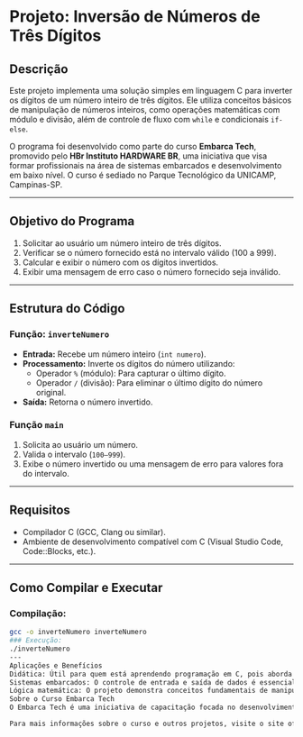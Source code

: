 # Projeto: Inversão de Números de Três Dígitos

## Descrição
Este projeto implementa uma solução simples em linguagem C para inverter os dígitos de um número inteiro de três dígitos. Ele utiliza conceitos básicos de manipulação de números inteiros, como operações matemáticas com módulo e divisão, além de controle de fluxo com `while` e condicionais `if-else`.

O programa foi desenvolvido como parte do curso **Embarca Tech**, promovido pelo **HBr Instituto HARDWARE BR**, uma iniciativa que visa formar profissionais na área de sistemas embarcados e desenvolvimento em baixo nível. O curso é sediado no Parque Tecnológico da UNICAMP, Campinas-SP.

---

## Objetivo do Programa
1. Solicitar ao usuário um número inteiro de três dígitos.
2. Verificar se o número fornecido está no intervalo válido (100 a 999).
3. Calcular e exibir o número com os dígitos invertidos.
4. Exibir uma mensagem de erro caso o número fornecido seja inválido.

---

## Estrutura do Código

### Função: `inverteNumero`
- **Entrada:** Recebe um número inteiro (`int numero`).
- **Processamento:** Inverte os dígitos do número utilizando:
  - Operador `%` (módulo): Para capturar o último dígito.
  - Operador `/` (divisão): Para eliminar o último dígito do número original.
- **Saída:** Retorna o número invertido.

### Função `main`
1. Solicita ao usuário um número.
2. Valida o intervalo (`100–999`).
3. Exibe o número invertido ou uma mensagem de erro para valores fora do intervalo.

---

## Requisitos
- Compilador C (GCC, Clang ou similar).
- Ambiente de desenvolvimento compatível com C (Visual Studio Code, Code::Blocks, etc.).

---

## Como Compilar e Executar

### Compilação:
```bash
gcc -o inverteNumero inverteNumero
### Execução:
./inverteNumero
---
Aplicações e Benefícios
Didática: Útil para quem está aprendendo programação em C, pois aborda manipulação de variáveis, validação de entrada e uso de funções.
Sistemas embarcados: O controle de entrada e saída de dados é essencial para projetos embarcados.
Lógica matemática: O projeto demonstra conceitos fundamentais de manipulação numérica.
Sobre o Curso Embarca Tech
O Embarca Tech é uma iniciativa de capacitação focada no desenvolvimento de sistemas embarcados, hardware e programação em linguagens de baixo nível como C. O curso é promovido pelo HBr Instituto HARDWARE BR e está localizado no Parque Tecnológico da UNICAMP, em Campinas, São Paulo.

Para mais informações sobre o curso e outros projetos, visite o site oficial do HBr Instituto HARDWARE BR.




